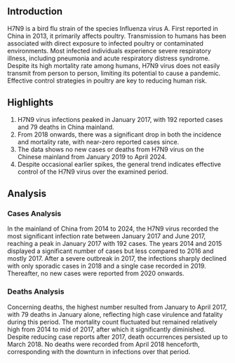 ## Introduction

H7N9 is a bird flu strain of the species Influenza virus A. First reported in China in 2013, it primarily affects poultry. Transmission to humans has been associated with direct exposure to infected poultry or contaminated environments. Most infected individuals experience severe respiratory illness, including pneumonia and acute respiratory distress syndrome. Despite its high mortality rate among humans, H7N9 virus does not easily transmit from person to person, limiting its potential to cause a pandemic. Effective control strategies in poultry are key to reducing human risk.

## Highlights

1. H7N9 virus infections peaked in January 2017, with 192 reported cases and 79 deaths in China mainland. <br/>
2. From 2018 onwards, there was a significant drop in both the incidence and mortality rate, with near-zero reported cases since. <br/>
3. The data shows no new cases or deaths from H7N9 virus on the Chinese mainland from January 2019 to April 2024. <br/>
4. Despite occasional earlier spikes, the general trend indicates effective control of the H7N9 virus over the examined period.

## Analysis

### Cases Analysis
In the mainland of China from 2014 to 2024, the H7N9 virus recorded the most significant infection rate between January 2017 and June 2017, reaching a peak in January 2017 with 192 cases. The years 2014 and 2015 displayed a significant number of cases but less compared to 2016 and mostly 2017. After a severe outbreak in 2017, the infections sharply declined with only sporadic cases in 2018 and a single case recorded in 2019. Thereafter, no new cases were reported from 2020 onwards.

### Deaths Analysis
Concerning deaths, the highest number resulted from January to April 2017, with 79 deaths in January alone, reflecting high case virulence and fatality during this period. The mortality count fluctuated but remained relatively high from 2014 to mid of 2017, after which it significantly diminished. Despite reducing case reports after 2017, death occurrences persisted up to March 2018. No deaths were recorded from April 2018 henceforth, corresponding with the downturn in infections over that period.
